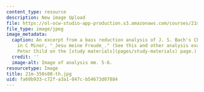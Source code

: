 ```yaml
---
content_type: resource
description: New image Upload
file: https://ol-ocw-studio-app-production.s3.amazonaws.com/courses/21m-350-musical-analysis-spring-2008/fa69b933c72fa3a1047cb54673d07884_21m-350s08-th.jpg
file_type: image/jpeg
image_metadata:
  caption: An excerpt from a bass reduction analysis of J. S. Bach's Chorale Prelude
    in C Minor, "_Jesu meine Freude_." (See this and other analysis examples by Prof.
    Peter Child on the [study materials](pages/study-materials) page.)
  credit: ''
  image-alt: Image of analysis mm. 5-6.
resourcetype: Image
title: 21m-350s08-th.jpg
uid: fa69b933-c72f-a3a1-047c-b54673d07884
---
```


